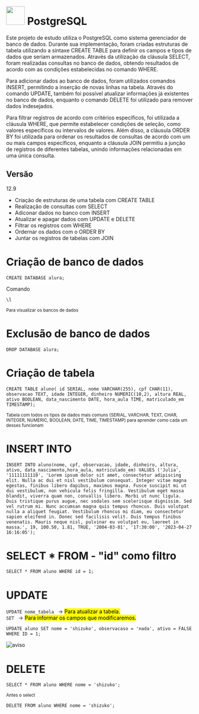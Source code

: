 # <img width="50" height="50" src="https://user-images.githubusercontent.com/87834766/235192658-9cc03c75-9b34-4330-97ec-46b0f8ee2f07.svg" /> PostgreSQL 
Este projeto de estudo utiliza o PostgreSQL como sistema gerenciador de banco de dados. Durante sua implementação, foram criadas estruturas de tabela utilizando a sintaxe CREATE TABLE para definir os campos e tipos de dados que seriam armazenados. Através da utilização da cláusula SELECT, foram realizadas consultas no banco de dados, obtendo resultados de acordo com as condições estabelecidas no comando WHERE.

Para adicionar dados ao banco de dados, foram utilizados comandos INSERT, permitindo a inserção de novas linhas na tabela. Através do comando UPDATE, também foi possível atualizar informações já existentes no banco de dados, enquanto o comando DELETE foi utilizado para remover dados indesejados.

Para filtrar registros de acordo com critérios específicos, foi utilizada a cláusula WHERE, que permite estabelecer condições de seleção, como valores específicos ou intervalos de valores. Além disso, a cláusula ORDER BY foi utilizada para ordenar os resultados de consultas de acordo com um ou mais campos específicos, enquanto a cláusula JOIN permitiu a junção de registros de diferentes tabelas, unindo informações relacionadas em uma única consulta.





## Versão
12.9

- Criação de estruturas de uma tabela com CREATE TABLE
- Realização de consultas com SELECT
- Adiconar dados no banco com INSERT
- Atualizar e apagar dados com UPDATE e DELETE
- Filtrar os registros com WHERE
- Ordernar os dados com o ORDER BY
- Juntar os registros de tabelas com JOIN

# Criação de banco de dados
~~~
CREATE DATABASE alura;
~~~

Comando 
~~~
\l
~~~
<small>Para visualizar os bancos de dados</small>

# Exclusão de banco de dados
~~~
DROP DATABASE alura;
~~~

# Criação de tabela 
~~~
CREATE TABLE aluno( id SERIAL, nome VARCHAR(255), cpf CHAR(11), observacao TEXT, idade INTEGER, dinheiro NUMERIC(10,2), altura REAL, ativo BOOLEAN, data_nascimento DATE, hora_aula TIME, matriculado_em TIMESTAMP);
~~~
<small>Tabela com todos os tipos de dados mais comuns (SERIAL, VARCHAR, TEXT, CHAR, INTEGER, NUMERIC, BOOLEAN, DATE, TIME, TIMESTAMP) para aprender como cada um desses funcionam</small>

# INSERT INTO
~~~
INSERT INTO aluno(nome, cpf, observacao, idade, dinheiro, altura, ativo, data_nascimento,hora_aula, matriculado_em) VALUES ('Julia', '11111111110', 'Lorem ipsum dolor sit amet, consectetur adipiscing elit. Nulla ac dui et nisl vestibulum consequat. Integer vitae magna egestas, finibus libero dapibus, maximus magna. Fusce suscipit mi ut dui vestibulum, non vehicula felis fringilla. Vestibulum eget massa blandit, viverra quam non, convallis libero. Morbi ut nunc ligula. Duis tristique purus augue, nec sodales sem scelerisque dignissim. Sed vel rutrum mi. Nunc accumsan magna quis tempus rhoncus. Duis volutpat nulla a aliquet feugiat. Vestibulum rhoncus mi diam, eu consectetur sapien eleifend in. Donec sed facilisis velit. Duis tempus finibus venenatis. Mauris neque nisl, pulvinar eu volutpat eu, laoreet in massa.', 19, 100.50, 1.81, TRUE, '2004-03-01', '17:30:00', '2023-04-27 16:16:05');
~~~


# SELECT * FROM - "id" como filtro
~~~
SELECT * FROM aluno WHERE id = 1;
~~~

# UPDATE
``` UPDATE nome_tabela  ``` -> <mark>Para atualizar a tabela.</mark> <br/>
``` SET  ``` -> <mark>Para informar os campos que modificaremos.</mark>

~~~
UPDATE aluno SET nome = 'shizuko', observacaso = 'nada', ativo = FALSE WHERE ID = 1;
~~~
![aviso](https://img.shields.io/badge/%3D%20-%20antes%20de%20atribuir%20um%20novo%20valor.-yellow)

# DELETE
~~~
SELECT * FROM aluno WHERE nome = 'shizuko';
~~~
<small>Antes o select</small>
~~~
DELETE FROM aluno WHERE nome = 'shizuko';
~~~